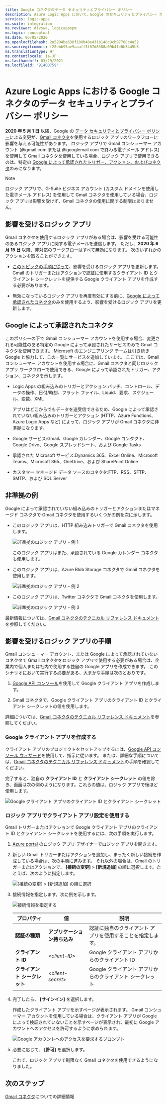 ```yaml
---
title: Google コネクタのデータ セキュリティとプライバシー ポリシー
description: Azure Logic Apps において、Google のセキュリティとプライバシー ポリシーが、Gmail などの Google コネクタに与える影響について説明します
services: logic-apps
ms.suite: integration
ms.reviewer: divswa, logicappspm
ms.topic: conceptual
ms.date: 06/05/2020
ms.openlocfilehash: 2a5204be638f108b40e431b148c9cb97788c4a52
ms.sourcegitcommit: f28ebb95ae9aaaff3f87d8388a09b41e0b3445b5
ms.translationtype: HT
ms.contentlocale: ja-JP
ms.lasthandoff: 03/29/2021
ms.locfileid: "91400759"
---
```

# <a name="data-security-and-privacy-policies-for-google-connectors-in-azure-logic-apps"></a>Azure Logic Apps における Google コネクタのデータ セキュリティとプライバシー ポリシー

**2020 年 5 月 1 日** 以降、Google の [データ セキュリティとプライバシー ポリシー](https://www.blog.google/technology/safety-security/project-strobe/)による変更が、[Gmail コネクタ](/connectors/gmail/)を使用するロジック アプリのワークフローに影響を与える可能性があります。 ロジック アプリで Gmail コンシューマー アカウント (@gmail.com または @googlemail.com で終わる電子メール アドレス) を使用して Gmail コネクタを使用している場合、ロジック アプリで使用できるのは、特定の [Google によって承認されたトリガー、アクション、およびコネクタ](#approved-connectors)のみになります。

> [!NOTE]
> ロジック アプリで、G-Suite ビジネス アカウント (カスタム ドメインを使用した電子メール アドレス) を使用して Gmail コネクタを使用している場合、ロジック アプリは影響を受けず、Gmail コネクタの使用に関する制限はありません。

## <a name="affected-logic-apps"></a>影響を受けるロジック アプリ

Gmail コネクタを使用するロジック アプリがある場合は、影響を受ける可能性のあるロジック アプリに関する電子メールを送信します。 ただし、**2020 年 6 月 15 日** 以降、非対応のワークフローはすべて無効になります。 次のいずれかのアクションを取ることができます。

* [このトピックの手順に従って](#update-affected-workflows)、影響を受けるロジック アプリを更新します。 Gmail のトリガーまたはアクションで認証に使用するクライアント ID とクライアント シークレットを提供する Google クライアント アプリを作成する必要があります。

* 無効になっているロジック アプリを再度有効にする前に、[Google によって承認されたコネクタ](#approved-connectors)のみを使用するよう、影響を受けるロジック アプリを更新します。

<a name="approved-connectors"></a>

## <a name="google-approved-connectors"></a>Google によって承認されたコネクタ

このポリシーの下で Gmail コンシューマー アカウントを使用する場合、変更される可能性のある特定の Google によって承認されたサービスのみで Gmail コネクタを使用できます。 Microsoft のエンジニアリング チームは引き続き Google と協力して、この一覧にサービスを追加しています。 ここでは、Gmail コンシューマー アカウントを使用する場合に、Gmail コネクタと同じロジック アプリ ワークフローで使用できる、Google によって承認されたトリガー、アクション、コネクタを示します。

* Logic Apps の組み込みのトリガーとアクション:バッチ、コントロール、データの操作、日付/時刻、フラット ファイル、Liquid、要求、スケジュール、変数、XML

  アプリはどこからでもデータを送受信できるため、Google によって承認されていない組み込みのトリガーとアクション (HTTP、Azure Functions、Azure Logic Apps など) によって、ロジック アプリが Gmail コネクタに非準拠になります。

* Google サービス:Gmail、Google カレンダー、Google コンタクト、Google Drive、Google スプレッドシート、および Google Tasks

* 承認された Microsoft サービス:Dynamics 365、Excel Online、Microsoft Teams、Microsoft 365、OneDrive、および SharePoint Online

* カスタマー マネージド データ ソースのコネクタ:FTP、RSS、SFTP、SMTP、および SQL Server

## <a name="non-compliant-examples"></a>非準拠の例

Google によって承認されていない組み込みのトリガーとアクションまたはマネージド コネクタで Gmail コネクタを使用するいくつかの例を次に示します。

* このロジック アプリは、HTTP 組み込みトリガーで Gmail コネクタを使用します。

  ![非準拠のロジック アプリ - 例 1](./media/connectors-google-data-security-privacy-policy/not-compliant-logic-app-1.png)
  
  このロジック アプリはまた、承認されている Google カレンダー コネクタも使用します。

* このロジック アプリは、Azure Blob Storage コネクタで Gmail コネクタを使用します。

  ![非準拠のロジック アプリ - 例 2](./media/connectors-google-data-security-privacy-policy/not-compliant-logic-app-2.png)

* このロジック アプリは、Twitter コネクタで Gmail コネクタを使用します。

  ![非準拠のロジック アプリ - 例 3](./media/connectors-google-data-security-privacy-policy/not-compliant-logic-app-3.png)

最新情報については、[Gmail コネクタのテクニカル リファレンス ドキュメント](/connectors/gmail/)を参照してください。

<a name="update-affected-workflows"></a>

## <a name="steps-for-affected-logic-apps"></a>影響を受けるロジック アプリの手順

Gmail コンシューマー アカウント、または Google によって承認されていないコネクタで Gmail コネクタをロジック アプリで使用する必要がある場合は、企業内で個人または社内で使用する独自の Google アプリを作成できます。 このシナリオにおいて実行する必要がある、大まかな手順は次のとおりです。

1. [Google API コンソール](https://console.developers.google.com)を使用して Google クライアント アプリを作成します。

1. Gmail コネクタで、Google クライアント アプリのクライアント ID とクライアント シークレットの値を使用します。

詳細については、[Gmail コネクタのテクニカル リファレンス ドキュメント](/connectors/gmail/#authentication-and-bring-your-own-application)を参照してください。

### <a name="create-google-client-app"></a>Google クライアント アプリを作成する

クライアント アプリのプロジェクトをセットアップするには、[Google API コンソール ウィザード](https://console.developers.google.com/start/api?id=gmail&credential=client_key)を使用して、指示に従います。 または、詳細な手順については、[Gmail コネクタのテクニカル リファレンス ドキュメント](/connectors/gmail/#authentication-and-bring-your-own-application)の手順を確認してください。

完了すると、独自の **クライアント ID** と **クライアント シークレット** の値を除き、画面は次の例のようになります。これらの値は、ロジック アプリで後ほど使用します。

![Google クライアント アプリのクライアント ID とクライアント シークレット](./media/connectors-google-data-security-privacy-policy/google-api-console.png)

### <a name="use-client-app-settings-in-logic-app"></a>ロジック アプリでクライアント アプリ設定を使用する

Gmail トリガーまたはアクションで Google クライアント アプリのクライアント ID とクライアント シークレットを使用するには、次の手順を実行します。

1. [Azure portal](https://portal.azure.com) のロジック アプリ デザイナーでロジック アプリを開きます。

1. 新しい Gmail トリガーまたはアクションを追加し、まったく新しい接続を作成している場合は、次の手順に進みます。 それ以外の場合は、Gmail のトリガーまたはアクションで、 **[接続の変更]**  >  **[新規追加]** の順に選択します。たとえば、次のように指定します。

   ![[接続の変更] > [新規追加] の順に選択](./media/connectors-google-data-security-privacy-policy/change-gmail-connection.png)

1. 接続情報を指定します。次に例を示します。

   ![接続情報を指定する](./media/connectors-google-data-security-privacy-policy/authentication-type-bring-your-own.png)

   | プロパティ | 値 | 説明 |
   |----------|-------|-------------|
   | **認証の種類** | **アプリケーション持ち込み** | 認証に独自のクライアント アプリを使用することを指定します。 |
   | **クライアント ID** | <*client-ID*> | Google クライアント アプリからのクライアント ID |
   | **クライアント シークレット** | <*client-secret*> | Google クライアント アプリからのクライアント シークレット |
   ||||

1. 完了したら、 **[サインイン]** を選択します。

   作成したクライアント アプリを示すページが表示されます。 Gmail コンシューマー アカウントを使用している場合は、クライアント アプリが Google によって検証されていないことを示すページが表示され、最初に Google アカウントへのアクセスを許可するように求められます。

   ![Google アカウントへのアクセスを要求するプロンプト](./media/connectors-google-data-security-privacy-policy/allow-access-authorized-domain.png)

1. 必要に応じて、 **[許可]** を選択します。

   これで、ロジック アプリで制限なく Gmail コネクタを使用できるようになりました。

## <a name="next-steps"></a>次のステップ

[Gmail コネクタ](/connectors/gmail/)についての詳細情報


